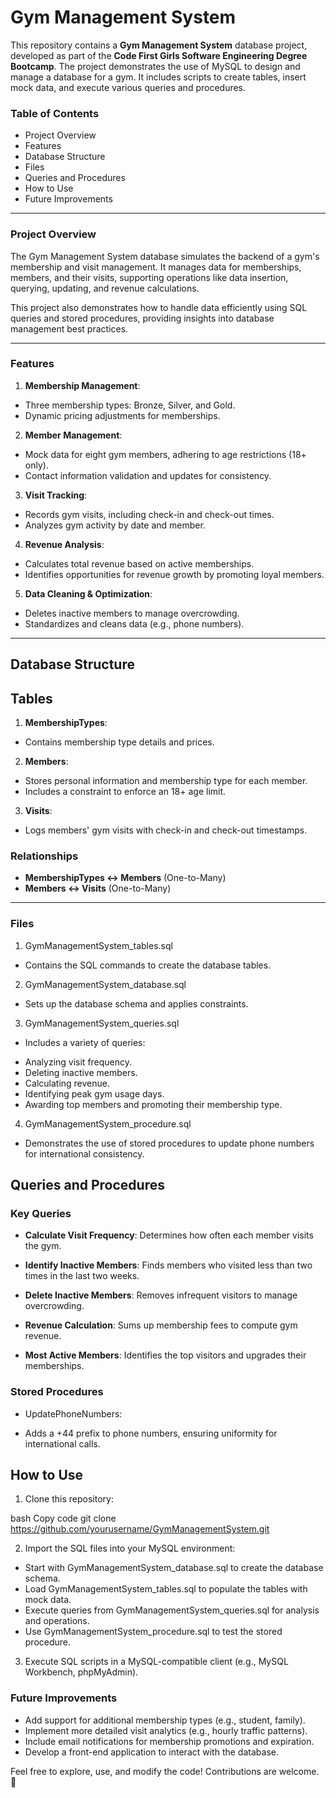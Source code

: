 # Gym Management System


This repository contains a **Gym Management System** database project, developed as part of the **Code First Girls Software Engineering Degree Bootcamp**. The project demonstrates the use of MySQL to design and manage a database for a gym. It includes scripts to create tables, insert mock data, and execute various queries and procedures.

### Table of Contents
* Project Overview
* Features
* Database Structure
* Files
* Queries and Procedures
* How to Use
* Future Improvements

--- 

### Project Overview
The Gym Management System database simulates the backend of a gym's membership and visit management. It manages data for memberships, members, and their visits, supporting operations like data insertion, querying, updating, and revenue calculations.

This project also demonstrates how to handle data efficiently using SQL queries and stored procedures, providing insights into database management best practices.

---

### Features
1. **Membership Management**:
* Three membership types: Bronze, Silver, and Gold.
* Dynamic pricing adjustments for memberships.
  
2. **Member Management**:
* Mock data for eight gym members, adhering to age restrictions (18+ only).
* Contact information validation and updates for consistency.
  
3. **Visit Tracking**:
* Records gym visits, including check-in and check-out times.
* Analyzes gym activity by date and member.
  
4. **Revenue Analysis**:
* Calculates total revenue based on active memberships.
* Identifies opportunities for revenue growth by promoting loyal members.
  
5. **Data Cleaning & Optimization**:
* Deletes inactive members to manage overcrowding.
* Standardizes and cleans data (e.g., phone numbers).

---

## Database Structure
## Tables
1. **MembershipTypes**:
* Contains membership type details and prices.

2. **Members**:
* Stores personal information and membership type for each member.
* Includes a constraint to enforce an 18+ age limit.
  
3. **Visits**:
* Logs members' gym visits with check-in and check-out timestamps.
  
### Relationships
* **MembershipTypes ↔ Members** (One-to-Many)
* **Members ↔ Visits** (One-to-Many)

---
  
### Files
1. GymManagementSystem_tables.sql
- Contains the SQL commands to create the database tables.
  
2. GymManagementSystem_database.sql
- Sets up the database schema and applies constraints.
  
3. GymManagementSystem_queries.sql
* Includes a variety of queries:
- Analyzing visit frequency.
- Deleting inactive members.
- Calculating revenue.
- Identifying peak gym usage days.
- Awarding top members and promoting their membership type.
  
4. GymManagementSystem_procedure.sql
* Demonstrates the use of stored procedures to update phone numbers for international consistency.
  
## Queries and Procedures
### Key Queries
* **Calculate Visit Frequency**:
 Determines how often each member visits the gym.
  
* **Identify Inactive Members**:
 Finds members who visited less than two times in the last two weeks.
  
* **Delete Inactive Members**:
 Removes infrequent visitors to manage overcrowding.
  
* **Revenue Calculation**:
 Sums up membership fees to compute gym revenue.
  
* **Most Active Members**:
 Identifies the top visitors and upgrades their memberships.
  
### Stored Procedures
* UpdatePhoneNumbers:
- Adds a +44 prefix to phone numbers, ensuring uniformity for international calls.
  
## How to Use
1. Clone this repository:

bash
Copy code
git clone https://github.com/yourusername/GymManagementSystem.git

2. Import the SQL files into your MySQL environment:
* Start with GymManagementSystem_database.sql to create the database schema.
* Load GymManagementSystem_tables.sql to populate the tables with mock data.
* Execute queries from GymManagementSystem_queries.sql for analysis and operations.
* Use GymManagementSystem_procedure.sql to test the stored procedure.
  
3. Execute SQL scripts in a MySQL-compatible client (e.g., MySQL Workbench, phpMyAdmin).

### Future Improvements
* Add support for additional membership types (e.g., student, family).
* Implement more detailed visit analytics (e.g., hourly traffic patterns).
* Include email notifications for membership promotions and expiration.
* Develop a front-end application to interact with the database.
  
Feel free to explore, use, and modify the code! Contributions are welcome. 🎉
